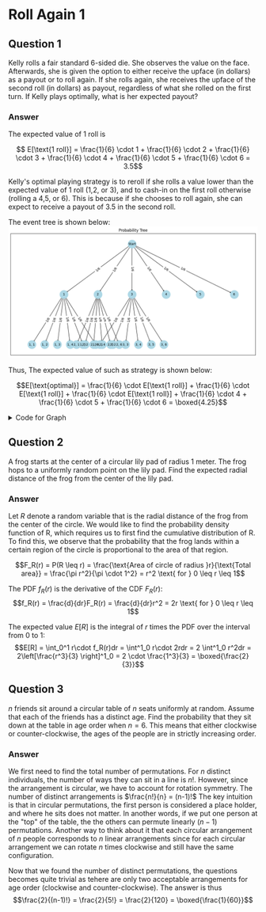 # Roll Again 1

## Question 1
Kelly rolls a fair standard 6-sided die. She observes the value on the face. Afterwards, she is given the option to either receive the upface (in dollars) as a payout or to roll again. If she rolls again, she receives the upface of the second roll (in dollars) as payout, regardless of what she rolled on the first turn. If Kelly plays optimally, what is her expected payout?

### Answer
The expected value of 1 roll is 

$$ E[\text{1 roll}] = \frac{1}{6} \cdot 1 + \frac{1}{6} \cdot 2 + \frac{1}{6} \cdot 3 + \frac{1}{6} \cdot 4 + \frac{1}{6} \cdot 5 + \frac{1}{6} \cdot 6 = 3.5$$

Kelly's optimal playing strategy is to reroll if she rolls a value lower than the expected value of 1 roll (1,2, or 3), and to cash-in on the first roll otherwise (rolling a 4,5, or 6). This is because if she chooses to roll again, she can expect to receive a payout of 3.5 in the second roll.

The event tree is shown below:
![alt text](image.png)


Thus, The expected value of such as strategy is shown below:

$$E[\text{optimal}] = \frac{1}{6} \cdot E[\text{1 roll}] + \frac{1}{6} \cdot E[\text{1 roll}] + \frac{1}{6} \cdot E[\text{1 roll}] + \frac{1}{6} \cdot 4 + \frac{1}{6} \cdot 5 + \frac{1}{6} \cdot 6 = \boxed{4.25}$$



<details>
  <summary>Code for Graph</summary>

  ### Code
  ```python
import matplotlib.pyplot as plt
import networkx as nx
import fractions

# Create a directed graph
G = nx.DiGraph()

# Add nodes and edges for the first roll
G.add_node("Start")
for i in range(1, 7):
    first_roll = f"{i}"
    G.add_node(first_roll)
    G.add_edge("Start", first_roll, weight=1/6)

    # Add nodes and edges for the second roll if the first roll is less than 3.5
    if i <= 3:
        for j in range(1, 7):
            second_roll = f"{i}, {j}"
            G.add_node(second_roll)
            G.add_edge(first_roll, second_roll, weight=1/6)

# Adjust positions to space out nodes and reduce clutter
pos = {
    "Start": (0, 0),
    "1": (-8, -1),
    "2": (-4, -1),
    "3": (0, -1),
    "4": (4, -1),
    "5": (8, -1),
    "6": (12, -1)
}
for i in range(1, 7):
    pos[f"1, {i}"] = (pos["1"][0] + (i-3.5) * 1.5, -2)
    pos[f"2, {i}"] = (pos["2"][0] + (i-3.5), -2)
    pos[f"3, {i}"] = (pos["3"][0] + (i-3.5) * 1.5, -2)

# Redraw the graph with adjusted positions and fractional probabilities
plt.figure(figsize=(14, 7))

# Draw the nodes
nx.draw_networkx_nodes(G, pos, node_size=700, node_color='lightblue')

# Draw the edges with fractional labels
edges = G.edges(data=True)
nx.draw_networkx_edges(G, pos, edgelist=edges)
edge_labels = {(u, v): f"{fractions.Fraction(d['weight']).limit_denominator()}" for u, v, d in edges}
nx.draw_networkx_edge_labels(G, pos, edge_labels=edge_labels)

# Draw the labels for nodes
nx.draw_networkx_labels(G, pos, font_size=10, font_color='black')

# Set title
plt.title("Probability Tree")

# Show plot
plt.show()
  ```
</details>

## Question 2
A frog starts at the center of a circular lily pad of radius 1 meter. The frog hops to a uniformly random point on the lily pad. Find the expected radial distance of the frog from the center of the lily pad.

### Answer
Let $R$ denote a random variable that is the radial distance of the frog from the center of the circle. We would like to find the probability density function of R, which requires us to first find the cumulative distribution of R. To find this, we observe that the probability that the frog lands within a certain region of the circle is proportional to the area of that region.

$$F_R(r) = P(R \leq r) = \frac{\text{Area of circle of radius }r}{\text{Total area}} = \frac{\pi r^2}{\pi \cdot 1^2} = r^2 \text{ for } 0 \leq r \leq 1$$

The PDF $f_R(r)$ is the derivative of the CDF $F_R(r)$:
$$f_R(r) = \frac{d}{dr}F_R(r) = \frac{d}{dr}r^2 = 2r \text{ for } 0 \leq r \leq 1$$

The expected value $E[R]$ is the integral of $r$ times the PDF over the interval from 0 to 1:
$$E[R] = \int_0^1 r\cdot f_R(r)dr = \int^1_0 r\cdot 2rdr = 2 \int^1_0 r^2dr = 2\left[\frac{r^3}{3} \right]^1_0 = 2 \cdot \frac{1^3}{3} = \boxed{\frac{2}{3}}$$

## Question 3
$n$ friends sit around a circular table of $n$ seats uniformly at random. Assume that each of the friends has a distinct age. Find the probability that they sit down at the table in age order when $n = 6$. This means that either clockwise or counter-clockwise, the ages of the people are in strictly increasing order.

### Answer
We first need to find the total number of permutations. For $n$ distinct individuals, the number of ways they can sit in a line is $n!$. However, since the arrangement is circular, we have to account for rotation symmetry. The number of distinct arrangements is $\frac{n!}{n} = (n-1)!$ The key intuition is that in circular permutations, the first person is considered a place holder, and where he sits does not matter. In another words, if we put one person at the "top" of the table, the the others can permute linearly ($n-1$) permutations. Another way to think about it that each circular arrangement of $n$ people corresponds to $n$ linear arrangements since for each circular arrangement we can rotate $n$ times clockwise and still have the same configuration.

Now that we found the number of distinct permutations, the questions becomes quite trivial as tehere are only two acceptable arrangements for age order (clockwise and counter-clockwise). The answer is thus $$\frac{2}{(n-1)!} = \frac{2}{5!} = \frac{2}{120} = \boxed{\frac{1}{60}}$$